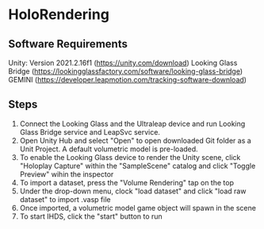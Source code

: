 # HoloRendering

## Software Requirements
Unity: Version 2021.2.16f1 (https://unity.com/download)
Looking Glass Bridge (https://lookingglassfactory.com/software/looking-glass-bridge)
GEMINI (https://developer.leapmotion.com/tracking-software-download)

## Steps
1. Connect the Looking Glass and the Ultraleap device and run Looking Glass Bridge service and LeapSvc service.
2. Open Unity Hub and select "Open" to open downloaded Git folder as a Unit Project. A default volumetric model is pre-loaded.
3. To enable the Looking Glass device to render the Unity scene, click "Holoplay Capture" within the "SampleScene" catalog and click "Toggle Preview" wihin the inspector
4. To import a dataset, press the "Volume Rendering" tap on the top
5. Under the drop-down menu, clock "load dataset" and click "load raw dataset" to import .vasp file
6. Once imported, a volumetric model game object will spawn in the scene
7. To start IHDS, click the "start" button to run
